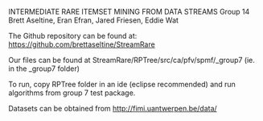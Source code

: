 INTERMEDIATE RARE ITEMSET MINING FROM DATA STREAMS
Group 14
Brett Aseltine, Eran Efran, Jared Friesen, Eddie Wat

The Github repository can be found at: https://github.com/brettaseltine/StreamRare

Our files can be found at StreamRare/RPTree/src/ca/pfv/spmf/_group7
(ie. in the _group7 folder)

To run, copy RPTree folder in an ide (eclipse recommended) and run algorithms from group 7 test package.

Datasets can be obtained from http://fimi.uantwerpen.be/data/
